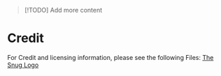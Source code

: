 > [!TODO]
> Add more content

# Credit
For Credit and licensing information, please see the following Files:
[The Snug Logo](./credit/Logo.md)
